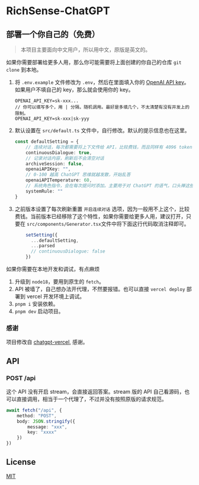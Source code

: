 # RichSense-ChatGPT

## 部署一个你自己的（免费）

> 本项目主要面向中文用户，所以用中文，原版是英文的。

如果你需要部署给更多人用，那么你可能需要将上面创建的你自己的仓库 `git clone` 到本地。

1. 将 `.env.example` 文件修改为 `.env`，然后在里面填入你的 [OpenAI API key](https://platform.openai.com/account/api-keys)。如果用户不填自己的 key，那么就会使用你的 key。

    ```
    OPENAI_API_KEY=sk-xxx...
    // 你可以填写多个，用 | 分隔，随机调用。最好是多填几个，不太清楚有没有并发上的限制。
    OPENAI_API_KEY=sk-xxx|sk-yyy
    ```
2. 默认设置在 `src/default.ts` 文件中，自行修改。默认的提示信息也在这里。
    ```ts
    const defaultSetting = {
        // 连续对话，每次都需要将上下文传给 API，比较费钱，而且同样有 4096 token 的限制
        continuousDialogue: true,
        // 记录对话内容，刷新后不会清空对话
        archiveSession: false,
        openaiAPIKey: "",
        // 0-100 越高 ChatGPT 思维就越发散，开始乱答
        openaiAPITemperature: 60,
        // 系统角色指令，会在每次提问时添加。主要用于对 ChatGPT 的语气，口头禅这些进行定制。
        systemRule: ""
    }
    ```
3. 之前版本设置了每次刷新重置 `开启连续对话` 选项，因为一般用不上这个，比较费钱。当前版本已经移除了这个特性，如果你需要给更多人用，建议打开，只要在 `src/components/Generator.tsx`文件中将下面这行代码取消注释即可。
    ```ts
        setSetting({
          ...defaultSetting,
          ...parsed
          // continuousDialogue: false
        })
    ```

如果你需要在本地开发和调试，有点麻烦
1. 升级到 `node18`，要用到原生的 `fetch`。
2. API 被墙了，自己想办法开代理，不然要报错。也可以直接 `vercel deploy` 部署到 vercel 开发环境上调试。
3. `pnpm i` 安装依赖。
4. `pnpm dev` 启动项目。

### 感谢

项目修改自 [chatgpt-vercel](https://github.com/ourongxing/chatgpt-vercel), 感谢。

## API

### POST /api

这个 API 没有开启 stream，会直接返回答案。stream 版的 API 自己看源码，也可以直接调用，相当于一个代理了，不过并没有按照原版的请求规范。

```ts
await fetch("/api", {
    method: "POST",
    body: JSON.stringify({
        message: "xxx",
        key: "xxxx"
    })
})
```

## License

[MIT](./LICENSE)
